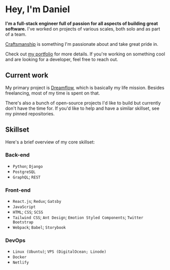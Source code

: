 # Hey, I'm Daniel

**I'm a full-stack engineer full of passion for all aspects of building great software.** I've worked on projects of various scales, both solo and as part of a team.

[Craftsmanship](https://danieljs.me/craftsmanship-is-essential/) is something I'm passionate about and take great pride in.

Check out [my portfolio](https://danieljs.tech) for more details. If you're working on something cool and are looking for a developer, feel free to reach out.

## Current work

My primary project is [Dreamflow](https://dreamflow.co), which is basically my life mission. Besides freelancing, most of my time is spent on that.

There's also a bunch of open-source projects I'd like to build but currently don't have the time for. If you'd like to help and have a similar skillset, see my pinned repositories. 

## Skillset

Here's a brief overview of my core skillset: 

### Back-end

* `Python`; `Django`
* `PostgreSQL`
* `GraphQL`; `REST`

### Front-end

* `React.js`; `Redux`; `Gatsby`
* `JavaScript`
* `HTML`; `CSS`; `SCSS`
* `Tailwind CSS`; `Ant Design`; `Emotion Styled Components`; `Twitter Bootstrap`
* `Webpack`; `Babel`; `Storybook`

### DevOps

* `Linux (Ubuntu)`; `VPS (DigitalOcean; Linode)`
* `Docker`
* `Netlify`

